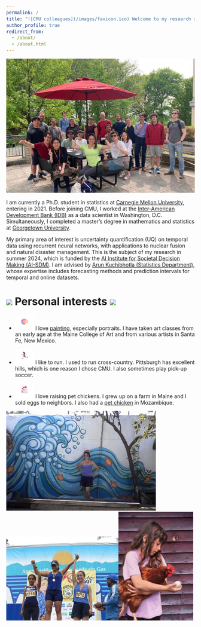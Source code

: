 ```yaml
---
permalink: /
title: "![CMU colleagues](/images/favicon.ico) Welcome to my research site! ![CMU colleagues](/images/favicon.ico)"
author_profile: true
redirect_from: 
  - /about/
  - /about.html
---
```


![CMU colleagues](/images/CMU_patio.jpg)

I am currently a Ph.D. student in statistics at [Carnegie Mellon University](https://www.cmu.edu/dietrich/statistics-datascience/index.html), entering in 2021. Before joining CMU, I worked at the [Inter-American Development Bank (IDB)](https://www.iadb.org/en) as a data scientist in Washington, D.C. Simultaneously, I completed a master’s degree in mathematics and statistics at [Georgetown University](https://mathstat.georgetown.edu/graduate/). 


My primary area of interest is uncertainty quantification (UQ) on temporal data using recurrent neural networks, with applications to nuclear fusion and natural disaster management. This is the subject of my research in summer 2024, which is funded by the [AI Institute for Societal Decision Making (AI-SDM)](https://www.cmu.edu/ai-sdm/index.html). I am advised by [Arun Kuchibhotla (Statistics Department)](https://arun-kuchibhotla.github.io/), whose expertise includes forecasting methods and prediction intervals for temporal and online datasets.


<img src="/images/favicon.ico" width="25"> Personal interests <img src="/images/favicon.ico" width="25">
======

* <img src="/images/paint.png" width="50"> I love [painting](https://www.instagram.com/selina.carter.art), especially portraits. I have taken art classes from an early age at the Maine College of Art and from various artists in Santa Fe, New Mexico.

* <img src="/images/girlrun.png" width="50"> I like to run. I used to run cross-country. Pittsburgh has excellent hills, which is one reason I chose CMU. I also sometimes play pick-up soccer.

* <img src="/images/chicken.png" width="50"> I love raising pet chickens. I grew up on a farm in Maine and I sold eggs to neighbors. I also had a [pet chicken](https://www.youtube.com/watch?v=nvbMS_YSOF0) in Mozambique.



<img src="/images/mural_moz.jpg" width="400" title="Mural I did in Island of Mozambique"><img src="/images/run_ecuador.jpg" width="300" title="Run (10K I think) in Guayaquil, Ecuador"><img src="/images/me_chicken.png" width="200" title="Me (age 7?) and a pet hen in Maine">